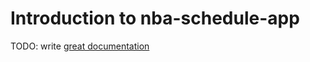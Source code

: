 # Introduction to nba-schedule-app

TODO: write [great documentation](http://jacobian.org/writing/what-to-write/)
